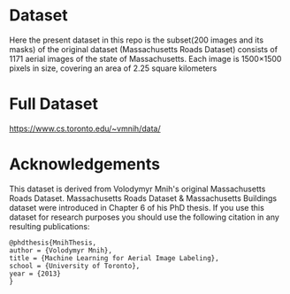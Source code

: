 # Dataset

Here the present dataset in this repo is the subset(200 images and its masks) of the original dataset (Massachusetts Roads Dataset) consists of 1171 aerial images of the state of Massachusetts. Each image is 1500×1500 pixels in size, covering an area of 2.25 square kilometers

# Full Dataset 

https://www.cs.toronto.edu/~vmnih/data/

# Acknowledgements

This dataset is derived from Volodymyr Mnih's original Massachusetts Roads Dataset. Massachusetts Roads Dataset & Massachusetts Buildings dataset were introduced in Chapter 6 of his PhD thesis. If you use this dataset for research purposes you should use the following citation in any resulting publications:

```
@phdthesis{MnihThesis,
author = {Volodymyr Mnih},
title = {Machine Learning for Aerial Image Labeling},
school = {University of Toronto},
year = {2013}
}
```
